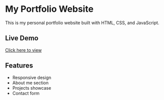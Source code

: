 # My Portfolio Website

This is my personal portfolio website built with HTML, CSS, and JavaScript.

## Live Demo
[Click here to view](https://ahmed-elbehidy.github.io/my-portfolio)

## Features
- Responsive design
- About me section
- Projects showcase
- Contact form

